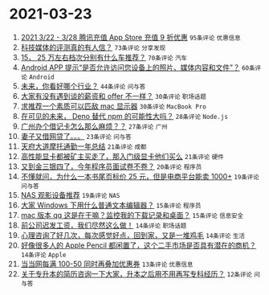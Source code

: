 # 2021-03-23

1. [2021 3/22 - 3/28 腾讯充值 App Store 充值 9 折优惠](https://www.v2ex.com/t/764122) `95条评论` `优惠信息`
1. [科技媒体的评测真的有人信？](https://www.v2ex.com/t/764120) `73条评论` `分享发现`
1. [15， 25 万左右档次分别有什么车推荐？](https://www.v2ex.com/t/764121) `70条评论` `汽车`
1. [Android APP 提示“是否允许访问您设备上的照片、媒体内容和文件”？](https://www.v2ex.com/t/764119) `60条评论` `Android`
1. [未来，你看好哪个行业？](https://www.v2ex.com/t/764185) `44条评论` `问与答`
1. [大家有没有遇到谈的薪资和 offer 不一样？](https://www.v2ex.com/t/764163) `30条评论` `职场话题`
1. [求推荐一个素质可以匹敌 mac 显示器](https://www.v2ex.com/t/764154) `30条评论` `MacBook Pro`
1. [在可见的未来， Deno 替代 npm 的可能性大吗？](https://www.v2ex.com/t/764184) `28条评论` `Node.js`
1. [广州办个借记卡怎么那么麻烦？？](https://www.v2ex.com/t/764149) `27条评论` `广州`
1. [妻子又借网贷了。。。](https://www.v2ex.com/t/764250) `23条评论` `问与答`
1. [天府大道摩托通勤一年总结](https://www.v2ex.com/t/764168) `21条评论` `成都`
1. [高性能显卡都被矿主买走了，那入门级显卡他们买么](https://www.v2ex.com/t/764148) `21条评论` `硬件`
1. [又到金三银四了，今年程序员面试卷不卷？](https://www.v2ex.com/t/764224) `20条评论` `程序员`
1. [不懂就问，为什么一本书尾页标价 25 元，但是电商平台能卖 1000+](https://www.v2ex.com/t/764172) `19条评论` `问与答`
1. [NAS 观影设备推荐](https://www.v2ex.com/t/764124) `19条评论` `NAS`
1. [大家 Windows 下用什么普通文本编辑器？](https://www.v2ex.com/t/764246) `15条评论` `程序员`
1. [mac 版本 qq 这是在干嘛？监控我的下载记录和桌面？](https://www.v2ex.com/t/764192) `15条评论` `信息安全`
1. [前公司迟发工资，我们尽然这么做！](https://www.v2ex.com/t/764142) `14条评论` `职场话题`
1. [心理咨询了好几次，每次感觉好点，回到家，又是一堆鸡毛](https://www.v2ex.com/t/764134) `14条评论` `生活`
1. [好像很多人的 Apple Pencil 都闲置了，这个二手市场是否具有潜在的商机？](https://www.v2ex.com/t/764131) `14条评论` `Apple`
1. [当当网每满 100-50 同时再叠加优惠券](https://www.v2ex.com/t/764130) `13条评论` `优惠信息`
1. [关于专升本的简历咨询一下大家，升本之后用不用再写专科经历？](https://www.v2ex.com/t/764219) `12条评论` `问与答`
